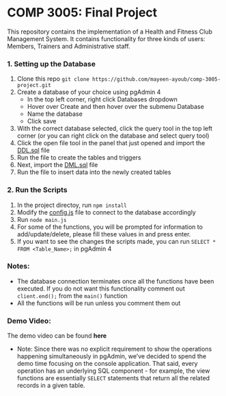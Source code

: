 # COMP 3005: Final Project

This repository contains the implementation of a Health and Fitness Club Management System. It contains functionality for three kinds of users: Members, Trainers and Administrative staff.

### 1. Setting up the Database
1. Clone this repo `git clone https://github.com/mayeen-ayoub/comp-3005-project.git`
1. Create a database of your choice using pgAdmin 4
	- In the top left corner, right click Databases dropdown
	- Hover over Create and then hover over the submenu Database
	- Name the database
	- Click save
1. With the correct database selected, click the query tool in the top left corner (or you can right click on the database and select query tool)
1. Click the open file tool in the panel that just opened and import the [DDL.sql](SQL/DDL.sql) file
1. Run the file to create the tables and triggers
2. Next, import the [DML.sql](SQL/DML.sql) file
3. Run the file to insert data into the newly created tables

### 2. Run the Scripts
1. In the project directoy, run `npm install`
1. Modify the [config.js](config.js) file to connect to the database accordingly
1. Run `node main.js`
1. For some of the functions, you will be prompted for information to add/update/delete, please fill these values in and press enter.
1. If you want to see the changes the scripts made, you can run `SELECT * FROM <Table_Name>;` in pgAdmin 4

### Notes:
- The database connection terminates once all the functions have been executed. If you do not want this functionality comment out `client.end();` from the `main()` function
- All the functions will be run unless you comment them out

### Demo Video: 
The demo video can be found **here**
- Note: Since there was no explicit requirement to show the operations happening simultaneously in pgAdmin, we’ve decided to spend the demo time focusing on the console application. That said, every operation has an underlying SQL component - for example, the view functions are essentially `SELECT` statements that return all the related records in a given table.

